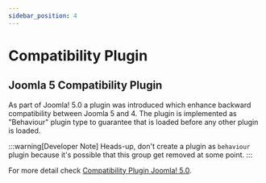 ```yaml
---
sidebar_position: 4
---
```


Compatibility Plugin
====================

## Joomla 5 Compatibility Plugin

As part of Joomla! 5.0 a plugin was introduced which enhance backward compatibility between Joomla 5 and 4.
The plugin is implemented as "Behaviour" plugin type to guarantee that is loaded before any other plugin is loaded.

:::warning[Developer Note]
  Heads-up, don't create a plugin as `behaviour` plugin because it's possible that this group get removed at some point.
:::

For more detail check [Compatibility Plugin Joomla! 5.0](https://manual.joomla.org/migrations/44-50/compat-plugin).
